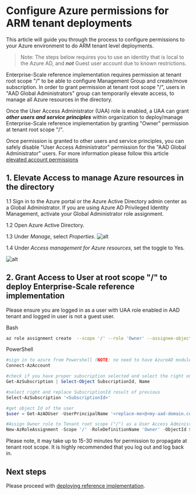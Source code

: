 # Configure Azure permissions for ARM tenant deployments

This article will guide you through the process to configure permissions to your Azure environment to do ARM tenant level deployments.

> Note: The steps below requires you to use an identity that is local to the Azure AD, and **_not_** Guest user account due to known restrictions.

Enterprise-Scale reference implementation requires permission at tenant root scope "/" to be able to configure Management Group and create/move subscription. In order to grant permission at tenant root scope "/", users in "AAD Global Administrators" group can temporarily elevate access, to manage all Azure resources in the directory.

Once the User Access Administrator (UAA) role is enabled, a UAA can grant **_other users and service principles_** within organization to deploy/manage Enterprise-Scale reference implementation by granting "Owner" permission at tenant root scope "/".

Once permission is granted to other users and service principles, you can safely disable "User Access Administrator" permission for the "AAD Global Administrator" users. For more information please follow this article [elevated account permissions](https://docs.microsoft.com/en-us/azure/role-based-access-control/elevate-access-global-admin)

## 1. Elevate Access to manage Azure resources in the directory

1.1 Sign in to the Azure portal or the Azure Active Directory admin center as a Global Administrator. If you are using Azure AD Privileged Identity Management, activate your Global Administrator role assignment.

1.2 Open Azure Active Directory.

1.3 Under _Manage_, select _Properties_.
![alt](https://docs.microsoft.com/en-us/azure/role-based-access-control/media/elevate-access-global-admin/azure-active-directory-properties.png)

1.4 Under _Access management for Azure resources_, set the toggle to Yes.

![alt](https://docs.microsoft.com/en-us/azure/role-based-access-control/media/elevate-access-global-admin/aad-properties-global-admin-setting.png)

## 2. Grant Access to User at root scope "/" to deploy Enterprise-Scale reference implementation

Please ensure you are logged in as a user with UAA role enabled in AAD tenant and logged in user is not a guest user.

Bash

````bash
az role assignment create  --scope '/' --role 'Owner' --assignee-object-id $(az ad user show -o tsv --query objectId --id '<replace-me>@<my-aad-domain.com>')
````

PowerShell

````powershell
#sign in to azure from Powershell (NOTE: no need to have AzureAD module to use AzAD commands as they are part of Az.Resource module). In powershell 7.x you will be redirected to webbrowser for authentication, if required
Connect-AzAccount

#check if you have proper subscription selected and select the right one if required
Get-AzSubscription | Select-Object SubscriptionId, Name

#select right and replace SubscriptionId result of previous
Select-AzSubscription '<SubscriptionId>'

#get object Id of the user
$user = Get-AzADUser -UserPrincipalName '<replace-me>@<my-aad-domain.com>'

#Assign Owner role to Tenant root scope ("/") as a User Access Administrator
New-AzRoleAssignment -Scope '/' -RoleDefinitionName 'Owner' -ObjectId $user.Id
````

Please note, it may take up to 15-30 minutes for permission to propagate at tenant root scope. It is highly recommended that you log out and log back in.

## Next steps

Please proceed with [deploying reference implementation](./EnterpriseScale-Deploy-reference-implentations.md).
